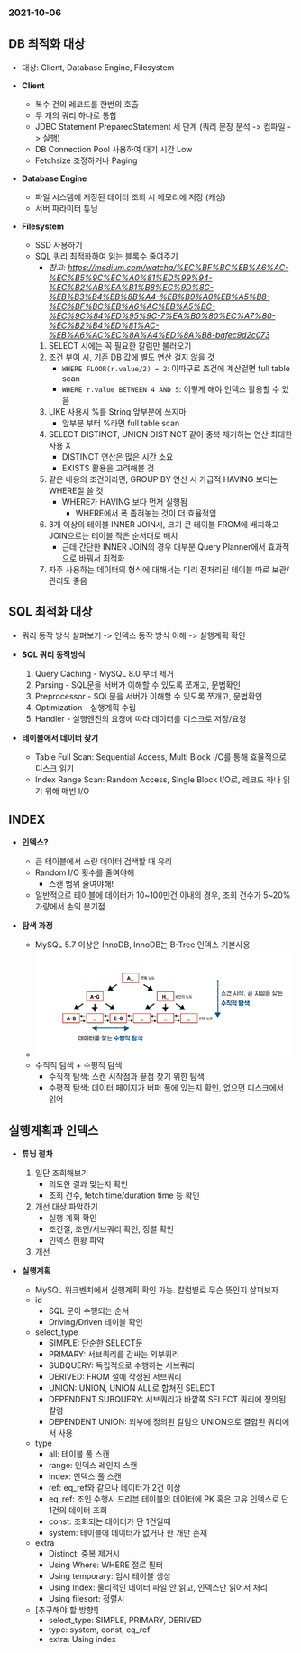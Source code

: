### 2021-10-06

## DB 최적화 대상
- 대상: Client, Database Engine, Filesystem
- **Client**
    - 복수 건의 레코드를 한번의 호출
    - 두 개의 쿼리 하나로 통합
    - JDBC Statement PreparedStatement 세 단계 (쿼리 문장 분석 -> 컴파일 -> 실행)
    - DB Connection Pool 사용하여 대기 시간 Low
    - Fetchsize 조정하거나 Paging

- **Database Engine**
    - 파일 시스템에 저장된 데이터 조회 시 메모리에 저장 (캐싱)
    - 서버 파라미터 튜닝

- **Filesystem**
    - SSD 사용하기
    - SQL 쿼리 최적화하여 읽는 블록수 줄여주기
        - *참고: https://medium.com/watcha/%EC%BF%BC%EB%A6%AC-%EC%B5%9C%EC%A0%81%ED%99%94-%EC%B2%AB%EA%B1%B8%EC%9D%8C-%EB%B3%B4%EB%8B%A4-%EB%B9%A0%EB%A5%B8-%EC%BF%BC%EB%A6%AC%EB%A5%BC-%EC%9C%84%ED%95%9C-7%EA%B0%80%EC%A7%80-%EC%B2%B4%ED%81%AC-%EB%A6%AC%EC%8A%A4%ED%8A%B8-bafec9d2c073*
        1. SELECT 시에는 꼭 필요한 칼럼만 불러오기
        2. 조건 부여 시, 기존 DB 값에 별도 연산 걸지 않을 것
            - `WHERE FLOOR(r.value/2) = 2`: 이따구로 조건에 계산걸면 full table scan
            - `WHERE r.value BETWEEN 4 AND 5`: 이렇게 해야 인덱스 활용할 수 있음
        3. LIKE 사용시 %를 String 앞부분에 쓰지마
            - 앞부분 부터 %라면 full table scan
        4. SELECT DISTINCT, UNION DISTINCT 같이 중복 제거하는 연산 최대한 사용 X
            - DISTINCT 연산은 많은 시간 소요
            - EXISTS 활용을 고려해볼 것
        5. 같은 내용의 조건이라면, GROUP BY 연산 시 가급적 HAVING 보다는 WHERE절 쓸 것
            - WHERE가 HAVING 보다 먼저 실행됨
                - WHERE에서 폭 좁혀놓는 것이 더 효율적임
        6. 3개 이상의 테이블 INNER JOIN시, 크기 큰 테이블 FROM에 배치하고 JOIN으로는 테이블 작은 순서대로 배치
            - 근데 간단한 INNER JOIN의 경우 대부분 Query Planner에서 효과적으로 바꿔서 최적화
        7. 자주 사용하는 데이터의 형식에 대해서는 미리 전처리된 테이블 따로 보관/관리도 좋음

## SQL 최적화 대상
- 쿼리 동작 방식 살펴보기 -> 인덱스 동작 방식 이해 -> 실행계획 확인
- **SQL 쿼리 동작방식**
    1. Query Caching - MySQL 8.0 부터 제거
    2. Parsing - SQL문을 서버가 이해할 수 있도록 쪼개고, 문법확인
    3. Preprocessor - SQL문을 서버가 이해할 수 있도록 쪼개고, 문법확인
    4. Optimization - 실행계획 수립
    5. Handler - 실행엔진의 요청에 따라 데이터를 디스크로 저장/요청

- **테이블에서 데이터 찾기**
    - Table Full Scan: Sequential Access, Multi Block I/O를 통해 효율적으로 디스크 읽기
    - Index Range Scan: Random Access, Single Block I/O로, 레코드 하나 읽기 위해 매번 I/O

## INDEX
- **인덱스?**
    - 큰 테이블에서 소량 데이터 검색할 때 유리
    - Random I/O 횟수를 줄여야해
        - 스캔 범위 줄여야해!
    - 일반적으로 테이블에 데이터가 10~100만건 이내의 경우, 조회 건수가 5~20% 가량에서 손익 분기점

- **탐색 과정**
    - MySQL 5.7 이상은 InnoDB, InnoDB는 B-Tree 인덱스 기본사용
    - ![](../image/2021-10-07-인덱스탐색.PNG)
    - 수직적 탐색 + 수평적 탐색
        - 수직적 탐색: 스캔 시작점과 끝점 찾기 위한 탐색
        - 수평적 탐색: 데이터 페이지가 버퍼 풀에 있는지 확인, 없으면 디스크에서 읽어

## 실행계획과 인덱스
- **튜닝 절차**
    1. 일단 조회해보기
        - 의도한 결과 맞는지 확인
        - 조회 건수, fetch time/duration time 등 확인
    2. 개선 대상 파악하기
        - 실행 계획 확인
        - 조건절, 조인/서브쿼리 확인, 정렬 확인
        - 인덱스 현황 파악
    3. 개선

- **실행계획**
    - MySQL 워크벤치에서 실행계획 확인 가능. 칼럼별로 무슨 뜻인지 살펴보자
    - id
        - SQL 문이 수행되는 순서
        - Driving/Driven 테이블 확인
    - select_type
        - SIMPLE: 단순한 SELECT문
        - PRIMARY: 서브쿼리를 감싸는 외부쿼리
        - SUBQUERY: 독립적으로 수행하는 서브쿼리
        - DERIVED: FROM 절에 작성된 서브쿼리
        - UNION: UNION, UNION ALL로 합쳐진 SELECT
        - DEPENDENT SUBQUERY: 서브쿼리가 바깥쪽 SELECT 쿼리에 정의된 칼럼
        - DEPENDENT UNION: 외부에 정의된 칼럼으 UNION으로 결합된 쿼리에서 사용
    - type
        - all: 테이블 풀 스캔
        - range: 인덱스 레인지 스캔
        - index: 인덱스 풀 스캔
        - ref: eq_ref와 같으나 데이터가 2건 이상
        - eq_ref: 조인 수행시 드리븐 테이블의 데이터에 PK 혹은 고유 인덱스로 단 1건의 데이터 조회
        - const: 조회되는 데이터가 단 1건일때
        - system: 테이블에 데이터가 없거나 한 개만 존재    
    - extra
        - Distinct: 중복 제거시
        - Using Where: WHERE 절로 필터
        - Using temporary: 임시 테이블 생성
        - Using Index: 물리적인 데이터 파일 안 읽고, 인덱스만 읽어서 처리
        - Using filesort: 정렬시
    - [추구해야 할 방향!]
        - select_type: SIMPLE, PRIMARY, DERIVED
        - type: system, const, eq_ref
        - extra: Using index